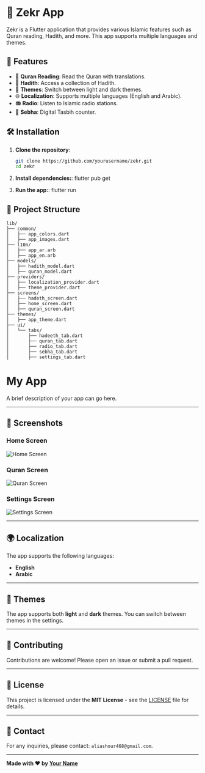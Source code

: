 # 📱 Zekr App

Zekr is a Flutter application that provides various Islamic features such as Quran reading, Hadith, and more. This app supports multiple languages and themes.

## 🚀 Features

- 📖 **Quran Reading**: Read the Quran with translations.
- 📜 **Hadith**: Access a collection of Hadith.
- 🎨 **Themes**: Switch between light and dark themes.
- 🌐 **Localization**: Supports multiple languages (English and Arabic).
- 📻 **Radio**: Listen to Islamic radio stations.
- 📿 **Sebha**: Digital Tasbih counter.

## 🛠️ Installation

1. **Clone the repository**:
   ```bash
   git clone https://github.com/yourusername/zekr.git
   cd zekr 

2. **Install dependencies:**:
   flutter pub get

3. **Run the app:**:
   flutter run

##  📂 Project Structure
```plaintext
lib/
├── common/
│   ├── app_colors.dart
│   ├── app_images.dart
├── l10n/
│   ├── app_ar.arb
│   ├── app_en.arb
├── models/
│   ├── hadith_model.dart
│   ├── quran_model.dart
├── providers/
│   ├── localization_provider.dart
│   ├── theme_provider.dart
├── screens/
│   ├── hadeth_screen.dart
│   ├── home_screen.dart
│   ├── quran_screen.dart
├── themes/
│   ├── app_theme.dart
├── ui/
│   └── tabs/
│       ├── hadeeth_tab.dart
│       ├── quran_tab.dart
│       ├── radio_tab.dart
│       ├── sebha_tab.dart
│       ├── settings_tab.dart
```

# My App

A brief description of your app can go here.

---

## 📸 Screenshots

### Home Screen
![Home Screen](https://github.com/AliAshour2/zekr/blob/main/assets/images/q1.png)

### Quran Screen
![Quran Screen](https://github.com/AliAshour2/zekr/blob/main/assets/images/qq.png)

### Settings Screen
![Settings Screen](https://github.com/AliAshour2/zekr/blob/main/assets/images/q5.png)

---

## 🌍 Localization

The app supports the following languages:
- **English**
- **Arabic**

---

## 🎨 Themes

The app supports both **light** and **dark** themes. You can switch between themes in the settings.

---

## 🤝 Contributing

Contributions are welcome! Please open an issue or submit a pull request.

---

## 📄 License

This project is licensed under the **MIT License** - see the [LICENSE](LICENSE) file for details.

---

## 📧 Contact

For any inquiries, please contact: `aliashour468@gmail.com`.

---

**Made with ❤️ by [Your Name](https://github.com/aliashour2)**


   
